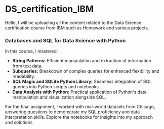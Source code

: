 # DS_certification_IBM
Hello, I will be uploading all the content related to the Data Science certification course from IBM such as Homework and various projects.



### Databases and SQL for Data Science with Python

In this course, I mastered:

- **String Patterns:** Efficient manipulation and extraction of information from text data.
- **Subqueries:** Breakdown of complex queries for enhanced flexibility and readability.
- **SQL Magic and SQLite Python Library:** Seamless integration of SQL queries into Python scripts and notebooks.
- **Data Analysis with Python:** Practical application of Python's data manipulation and visualization alongside SQL.

For the final assignment, I worked with real-world datasets from Chicago, answering questions to demonstrate my SQL proficiency and data interpretation skills. Explore the notebooks for insights into my approach and solutions.
